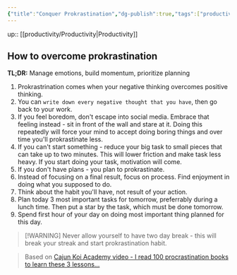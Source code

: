```yaml
---
{"title":"Conquer Prokrastination","dg-publish":true,"tags":["productivity"],"language":"en","permalink":"/productivity/conquer-prokrastination/","dgPassFrontmatter":true}
---
```


up:: [[productivity/Productivity\|Productivity]]

## How to overcome prokrastination
**TL;DR:** Manage emotions, build momentum, prioritize planning

1. Prokrastrination comes when your negative thinking overcomes positive thinking.  
2. You can `write down every negative thought that you have`, then go back to your work.
3. If you feel boredom, don't escape into social media. Embrace that feeling instead - sit in front of the wall and stare at it. Doing this repeatedly will force your mind to accept doing boring things and over time you'll prokrastinate less.
4. If you can't start something - reduce your big task to small pieces that can take up to two minutes. This will lower friction and make task less heavy.  If you start doing your task, motivation will come.
5. If you don't have plans - you plan to prokrastinate.
6. Instead of focusing on a final result, focus on process. Find enjoyment in doing what you supposed to do.
7. Think about the habit you'll have, not result of your action.
8. Plan today 3 most important tasks for tomorrow, preferrably during a lunch time. Then put a star by the task, which must be done tomorrow.
9. Spend first hour of your day on doing most important thing planned for this day.

> [!WARNING] Never allow yourself to have two day break - this will break your streak and start prokrastination habit.  

>Based on [Cajun Koi Academy video - I read 100 procrastination books to learn these 3 lessons...](https://www.youtube.com/watch?v=znreLjAZXhE)

